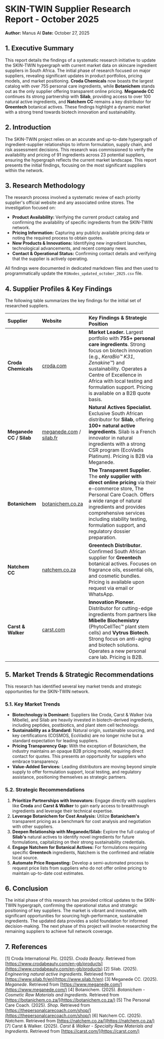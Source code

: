 # SKIN-TWIN Supplier Research Report - October 2025

**Author:** Manus AI
**Date:** October 27, 2025

## 1. Executive Summary

This report details the findings of a systematic research initiative to update the SKIN-TWIN hypergraph with current market data on skincare ingredient suppliers in South Africa. The initial phase of research focused on major suppliers, revealing significant updates in product portfolios, pricing models, and market positioning. **Croda Chemicals** now boasts the largest catalog with over 755 personal care ingredients, while **Botanichem** stands out as the only supplier offering transparent online pricing. **Meganede CC** continues its strong partnership with **Silab**, providing access to over 100 natural active ingredients, and **Natchem CC** remains a key distributor for **Greentech** botanical actives. These findings highlight a dynamic market with a strong trend towards biotech innovation and sustainability.

## 2. Introduction

The SKIN-TWIN project relies on an accurate and up-to-date hypergraph of ingredient-supplier relationships to inform formulation, supply chain, and risk assessment decisions. This research was commissioned to verify the availability and pricing of 91 ingredients across 23 potential suppliers, ensuring the hypergraph reflects the current market landscape. This report presents the initial findings, focusing on the most significant suppliers within the network.

## 3. Research Methodology

The research process involved a systematic review of each priority supplier's official website and any associated online stores. The investigation focused on:

- **Product Availability:** Verifying the current product catalog and confirming the availability of specific ingredients from the SKIN-TWIN network.
- **Pricing Information:** Capturing any publicly available pricing data or noting the required process to obtain quotes.
- **New Products & Innovations:** Identifying new ingredient launches, technological advancements, and recent company news.
- **Contact & Operational Status:** Confirming contact details and verifying that the supplier is actively operating.

All findings were documented in dedicated markdown files and then used to programmatically update the `RSNodes_updated_october_2025.csv` file.

## 4. Supplier Profiles & Key Findings

The following table summarizes the key findings for the initial set of researched suppliers.

| Supplier | Website | Key Findings & Strategic Position |
| :--- | :--- | :--- |
| **Croda Chemicals** | [croda.com](https://www.croda.com/) | **Market Leader.** Largest portfolio with **755+ personal care ingredients**. Strong focus on biotech innovation (e.g., *KeraBio™ K31*, *Zenakine™*) and sustainability. Operates a Centre of Excellence in Africa with local testing and formulation support. Pricing is available on a B2B quote basis. |
| **Meganede CC / Silab** | [meganede.com](https://www.meganede.com/) / [silab.fr](https://www.silab.fr/en) | **Natural Actives Specialist.** Exclusive South African distributor for **Silab**, offering **100+ natural active ingredients**. Silab is a French innovator in natural ingredients with a strong CSR program (EcoVadis Platinum). Pricing is B2B via Meganede. |
| **Botanichem** | [botanichem.co.za](https://botanichem.co.za/) | **The Transparent Supplier.** The **only supplier with direct online pricing** via their e-commerce store, The Personal Care Coach. Offers a wide range of natural ingredients and provides comprehensive services including stability testing, formulation support, and regulatory dossier preparation. |
| **Natchem CC** | [natchem.co.za](https://natchem.co.za/) | **Greentech Distributor.** Confirmed South African supplier for **Greentech** botanical actives. Focuses on fragrance oils, essential oils, and cosmetic bundles. Pricing is available upon request via email or WhatsApp. |
| **Carst & Walker** | [carst.com](https://carst.com/) | **Innovation Pioneer.** Distributor for cutting-edge ingredients from partners like **Mibelle Biochemistry** (PhytoCellTec™ plant stem cells) and **Vytrus Biotech**. Strong focus on anti-aging and biotech solutions. Operates a new personal care lab. Pricing is B2B. |

## 5. Market Trends & Strategic Recommendations

This research has identified several key market trends and strategic opportunities for the SKIN-TWIN network.

### 5.1. Key Market Trends

*   **Biotechnology is Dominant:** Suppliers like Croda, Carst & Walker (via Mibelle), and Silab are heavily invested in biotech-derived ingredients, including peptides, postbiotics, and plant stem cell technology.
*   **Sustainability as a Standard:** Natural origin, sustainable sourcing, and key certifications (COSMOS, EcoVadis) are no longer niche but a standard expectation for leading suppliers.
*   **Pricing Transparency Gap:** With the exception of Botanichem, the industry maintains an opaque B2B pricing model, requiring direct contact for quotes. This presents an opportunity for suppliers who embrace transparency.
*   **Value-Added Services:** Leading distributors are moving beyond simple supply to offer formulation support, local testing, and regulatory assistance, positioning themselves as strategic partners.

### 5.2. Strategic Recommendations

1.  **Prioritize Partnerships with Innovators:** Engage directly with suppliers like **Croda** and **Carst & Walker** to gain early access to breakthrough ingredients and leverage their technical expertise.
2.  **Leverage Botanichem for Cost Analysis:** Utilize **Botanichem's** transparent pricing as a benchmark for cost analysis and negotiation with other suppliers.
3.  **Deepen Relationship with Meganede/Silab:** Explore the full catalog of **Silab's** natural actives to identify novel ingredients for future formulations, capitalizing on their strong sustainability credentials.
4.  **Engage Natchem for Botanical Actives:** For formulations requiring specific **Greentech** ingredients, Natchem is the confirmed and reliable local source.
5.  **Automate Price Requesting:** Develop a semi-automated process to request price lists from suppliers who do not offer online pricing to maintain up-to-date cost estimates.

## 6. Conclusion

The initial phase of this research has provided critical updates to the SKIN-TWIN hypergraph, confirming the operational status and strategic positioning of key suppliers. The market is vibrant and innovative, with significant opportunities for sourcing high-performance, sustainable ingredients. The updated data provides a solid foundation for informed decision-making. The next phase of this project will involve researching the remaining suppliers to achieve full network coverage.

## 7. References

[1] Croda International Plc. (2025). *Croda Beauty*. Retrieved from [https://www.crodabeauty.com/en-gb/products](https://www.crodabeauty.com/en-gb/products)
[2] Silab. (2025). *Engineering natural active ingredients*. Retrieved from [https://www.silab.fr/en](https://www.silab.fr/en)
[3] Meganede CC. (2025). *Meganede*. Retrieved from [https://www.meganede.com/](https://www.meganede.com/)
[4] Botanichem. (2025). *Botanichem - Cosmetic Raw Materials and Ingredients*. Retrieved from [https://botanichem.co.za/](https://botanichem.co.za/)
[5] The Personal Care Coach. (2025). *Shop*. Retrieved from [https://thepersonalcarecoach.com/shop/](https://thepersonalcarecoach.com/shop/)
[6] Natchem CC. (2025). *Natchem*. Retrieved from [https://natchem.co.za/](https://natchem.co.za/)
[7] Carst & Walker. (2025). *Carst & Walker - Specialty Raw Materials and Ingredients*. Retrieved from [https://carst.com/](https://carst.com/)

